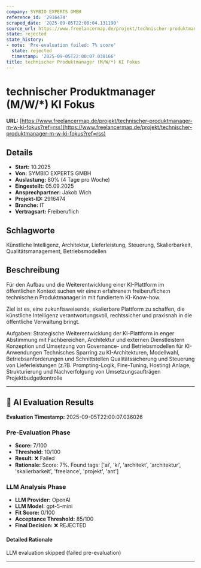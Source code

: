 ```yaml
---
company: SYMBIO EXPERTS GMBH
reference_id: '2916474'
scraped_date: '2025-09-05T22:00:04.131190'
source_url: https://www.freelancermap.de/projekt/technischer-produktmanager-m-w-ki-fokus?ref=rss
state: rejected
state_history:
- note: 'Pre-evaluation failed: 7% score'
  state: rejected
  timestamp: '2025-09-05T22:00:07.038166'
title: technischer Produktmanager (M/W/*) KI Fokus
---
```



# technischer Produktmanager (M/W/*) KI Fokus
**URL:** [https://www.freelancermap.de/projekt/technischer-produktmanager-m-w-ki-fokus?ref=rss](https://www.freelancermap.de/projekt/technischer-produktmanager-m-w-ki-fokus?ref=rss)
## Details
- **Start:** 10.2025
- **Von:** SYMBIO EXPERTS GMBH
- **Auslastung:** 80% (4 Tage pro Woche)
- **Eingestellt:** 05.09.2025
- **Ansprechpartner:** Jakob Wich
- **Projekt-ID:** 2916474
- **Branche:** IT
- **Vertragsart:** Freiberuflich

## Schlagworte
Künstliche Intelligenz, Architektur, Lieferleistung, Steuerung, Skalierbarkeit, Qualitätsmanagement, Betriebsmodellen

## Beschreibung
Für den Aufbau und die Weiterentwicklung einer KI-Plattform im öffentlichen Kontext suchen wir eine:n erfahrene:n freiberufliche:n technische:n Produktmanager:in mit fundiertem KI-Know-how.

Ziel ist es, eine zukunftsweisende, skalierbare Plattform zu schaffen, die künstliche Intelligenz verantwortungsvoll, rechtssicher und praxisnah in die öffentliche Verwaltung bringt.

Aufgaben:
Strategische Weiterentwicklung der KI-Plattform in enger Abstimmung mit Fachbereichen, Architektur und externen Dienstleistern
Konzeption und Umsetzung von Governance- und Betriebsmodellen für KI-Anwendungen
Technisches Sparring zu KI-Architekturen, Modellwahl, Betriebsanforderungen und Schnittstellen
Qualitätssicherung und Steuerung von Lieferleistungen (z.?B. Prompting-Logik, Fine-Tuning, Hosting)
Anlage, Strukturierung und Nachverfolgung von Umsetzungsaufträgen
Projektbudgetkontrolle

---

## 🤖 AI Evaluation Results

**Evaluation Timestamp:** 2025-09-05T22:00:07.036026

### Pre-Evaluation Phase
- **Score:** 7/100
- **Threshold:** 10/100
- **Result:** ❌ Failed
- **Rationale:** Score: 7%. Found tags: ['ai', 'ki', 'architekt', 'architektur', 'skalierbarkeit', 'freelance', 'projekt', 'ant']

### LLM Analysis Phase
- **LLM Provider:** OpenAI
- **LLM Model:** gpt-5-mini
- **Fit Score:** 0/100
- **Acceptance Threshold:** 85/100
- **Final Decision:** ❌ REJECTED

#### Detailed Rationale
LLM evaluation skipped (failed pre-evaluation)

---

